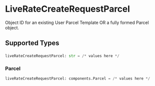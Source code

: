 # LiveRateCreateRequestParcel

Object ID for an existing User Parcel Template OR a fully formed Parcel object.


## Supported Types

### 

```python
liveRateCreateRequestParcel: str = /* values here */
```

### Parcel

```python
liveRateCreateRequestParcel: components.Parcel = /* values here */
```

